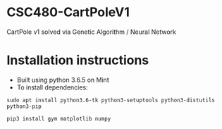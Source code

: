 # CSC480-CartPoleV1
CartPole v1 solved via Genetic Algorithm / Neural Network

# Installation instructions
* Built using python 3.6.5 on Mint
* To install dependencies:

`sudo apt install python3.6-tk python3-setuptools python3-distutils python3-pip`

`pip3 install gym matplotlib numpy`
